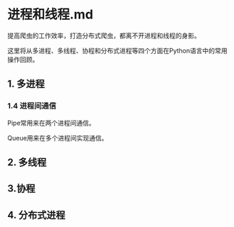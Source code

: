 进程和线程.md
===

提高爬虫的工作效率，打造分布式爬虫，都离不开进程和线程的身影。

这里将从多进程、多线程、协程和分布式进程等四个方面在Python语言中的常用操作回顾。

## 1. 多进程

### 1.4 进程间通信
Pipe常用来在两个进程间通信。

Queue用来在多个进程间实现通信。



## 2. 多线程


## 3.协程


## 4. 分布式进程
